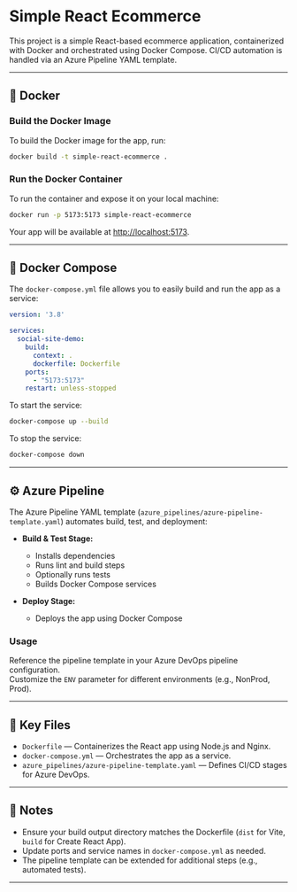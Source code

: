 # Simple React Ecommerce

This project is a simple React-based ecommerce application, containerized with Docker and orchestrated using Docker Compose. CI/CD automation is handled via an Azure Pipeline YAML template.

---

## 🚀 Docker

### Build the Docker Image

To build the Docker image for the app, run:
```sh
docker build -t simple-react-ecommerce .
```

### Run the Docker Container

To run the container and expose it on your local machine:
```sh
docker run -p 5173:5173 simple-react-ecommerce
```
Your app will be available at [http://localhost:5173](http://localhost:5173).

---

## 🐳 Docker Compose

The `docker-compose.yml` file allows you to easily build and run the app as a service:

```yaml
version: '3.8'

services:
  social-site-demo:
    build:
      context: .
      dockerfile: Dockerfile
    ports:
      - "5173:5173"
    restart: unless-stopped
```

To start the service:
```sh
docker-compose up --build
```

To stop the service:
```sh
docker-compose down
```

---

## ⚙️ Azure Pipeline

The Azure Pipeline YAML template (`azure_pipelines/azure-pipeline-template.yaml`) automates build, test, and deployment:

- **Build & Test Stage:**  
  - Installs dependencies  
  - Runs lint and build steps  
  - Optionally runs tests  
  - Builds Docker Compose services

- **Deploy Stage:**  
  - Deploys the app using Docker Compose

### Usage

Reference the pipeline template in your Azure DevOps pipeline configuration.  
Customize the `ENV` parameter for different environments (e.g., NonProd, Prod).

---

## 📁 Key Files

- `Dockerfile` — Containerizes the React app using Node.js and Nginx.
- `docker-compose.yml` — Orchestrates the app as a service.
- `azure_pipelines/azure-pipeline-template.yaml` — Defines CI/CD stages for Azure DevOps.

---

## 📝 Notes

- Ensure your build output directory matches the Dockerfile (`dist` for Vite, `build` for Create React App).
- Update ports and service names in `docker-compose.yml` as needed.
- The pipeline template can be extended for additional steps (e.g., automated tests).

---